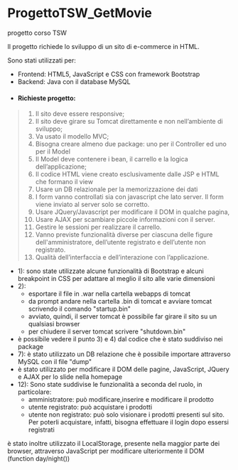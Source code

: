 # ProgettoTSW_GetMovie
progetto corso TSW

Il progetto richiede lo sviluppo di un sito di e-commerce in HTML.

Sono stati utilizzati per:
- Frontend: HTML5, JavaScript e CSS con framework Bootstrap
- Backend: Java con il database MySQL

* #### Richieste progetto:

>1. Il sito deve essere responsive;  
>2. Il sito deve girare su Tomcat direttamente e non nell’ambiente di sviluppo;  
>3. Va usato il modello MVC;  
>4. Bisogna creare almeno due package: uno per il Controller ed uno per il Model  
>5. Il Model deve contenere i bean, il carrello e la logica dell’applicazione;  
>6. Il codice HTML viene creato esclusivamente dalle JSP e HTML che formano il view  
>7. Usare un DB relazionale per la memorizzazione dei dati  
>8. I form vanno controllati sia con javascript che lato server. Il form viene inviato al server solo se corretto.  
>9. Usare JQuery/Javascript per modificare il DOM in qualche pagina,  
>10. Usare AJAX per scambiare piccole informazioni con il server.  
>11. Gestire le sessioni per realizzare il carrello. 
>12. Vanno previste funzionalità diverse per ciascuna delle figure dell'amministratore, dell’utente registrato e dell’utente non registrato.  
>13. Qualità dell’interfaccia e dell’interazione con l’applicazione. 

  -  1): sono state utilizzate alcune funzionalità di Bootstrap e alcuni breakpoint in CSS per adattare al meglio il sito alle varie dimensioni
  - 2):
    - esportare il file in .war nella cartella webapps di tomcat
    - da prompt andare nella cartella .bin di tomcat e avviare tomcat scrivendo il comando "startup.bin"
    - avviato, quindi, il server tomcat è possibile far girare il sito su un qualsiasi browser
    - per chiudere il server tomcat scrivere "shutdown.bin"
  - è possibile vedere il punto 3) e 4) dal codice che è stato suddiviso nei package 
  -  7): è stato utilizzato un DB relazione che è possibile importare attraverso MySQL con il file "dump"
  - è stato utilizzato per modificare il DOM delle pagine, JavaScript, JQuery e AJAX per lo slide nella homepage
  - 12): Sono state suddivise le funzionalità a seconda del ruolo, in particolare:
    - amministratore: può modificare,inserire e modificare il prodotto
    - utente registrato: può acquistare i prodotti
    - utente non registrato: può solo visionare i prodotti presenti sul sito. Per poterli acquistare, infatti, bisogna effettuare il login dopo essersi registrati
   
è stato inoltre utilizzato il LocalStorage, presente nella maggior parte dei browser, attraverso JavaScript per modificare ulteriormente il DOM (function day/night()) 
